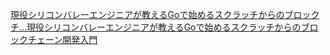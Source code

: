 [現役シリコンバレーエンジニアが教えるGoで始めるスクラッチからのブロックチ…現役シリコンバレーエンジニアが教えるGoで始めるスクラッチからのブロックチェーン開発入門](https://www.udemy.com/course/go-blockchain/learn/lecture/16480032)